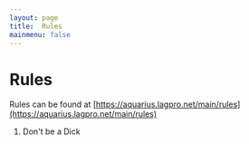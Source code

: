```yaml
---
layout: page
title:  Rules
mainmenu: false
---
```


# Rules
Rules can be found at [https://aquarius.lagpro.net/main/rules](https://aquarius.lagpro.net/main/rules)

1. Don't be a Dick
